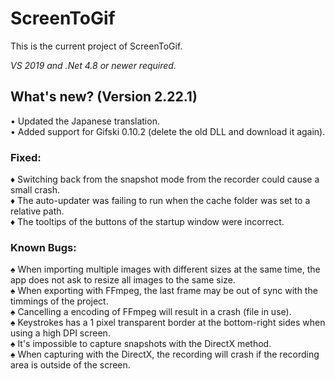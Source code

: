 ﻿# ScreenToGif  

This is the current project of ScreenToGif.  

_VS 2019 and .Net 4.8 or newer required._


## What's new? (Version 2.22.1)

• Updated the Japanese translation.   
• Added support for Gifski 0.10.2 (delete the old DLL and download it again).  

### Fixed:

♦ Switching back from the snapshot mode from the recorder could cause a small crash.  
♦ The auto-updater was failing to run when the cache folder was set to a relative path.  
♦ The tooltips of the buttons of the startup window were incorrect.  

### Known Bugs:

♠ When importing multiple images with different sizes at the same time, the app does not ask to resize all images to the same size.   
♠ When exporting with FFmpeg, the last frame may be out of sync with the timmings of the project.  
♠ Cancelling a encoding of FFmpeg will result in a crash (file in use).  
♠ Keystrokes has a 1 pixel transparent border at the bottom-right sides when using a high DPI screen.  
♠ It's impossible to capture snapshots with the DirectX method.  
♠ When capturing with the DirectX, the recording will crash if the recording area is outside of the screen.  